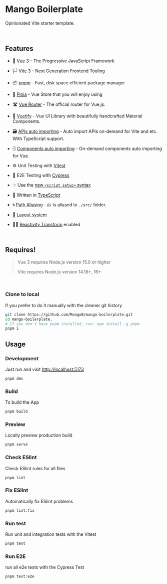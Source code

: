 # Mango Boilerplate
Opinionated Vite starter template.


<br>


## Features

- 🎑 [Vue 3](https://vuejs.org/) - The Progressive
JavaScript Framework

- 🏳️ [Vite 3](https://vitejs.dev/) - Next Generation Frontend Tooling

- 📦 [pnpm](https://pnpm.io/) - Fast, disk space efficient package manager

- 🍍 [Pinia](https://pinia.vuejs.org/) - Vue Store that you will enjoy using

- 🛣️ [Vue Router](https://router.vuejs.org/) - The official router for Vue.js.

- 🎨 [Vuetify](https://next.vuetifyjs.com/en/) - Vue UI Library with beautifully handcrafted Material Components.

- 🗃️ [APIs auto importing](https://github.com/antfu/unplugin-auto-import) - Auto import APIs on-demand for Vite and etc. With TypeScript support.

- 🗄️ [Components auto importing](https://github.com/antfu/unplugin-vue-components) - On-demand components auto importing for Vue.

- ⚙️ Unit Testing with [Vitest](https://github.com/vitest-dev/vitest)

- 🌲 E2E Testing with [Cypress](https://cypress.io/)

- ✨ Use the [new `<script setup>` syntax](https://vuejs.org/api/sfc-script-setup.html#basic-syntax)

- 💪 Written in [TypeScript](https://vuejs.org/guide/typescript/overview.html#using-vue-with-typescript)


- 🌀 [Path Aliasing](./vite.config.ts) - `@/` is aliased to `./src/` folder.

- 🍱 [Layout system](./src/layouts)

- 🤙🏻 [Reactivity Transform](https://vuejs.org/guide/extras/reactivity-transform.html) enabled


<br>


## Requires!

> Vue 3 requires Node.js version 15.0 or higher
>
> Vite requires Node.js version 14.18+, 16+


<br>


### Clone to local

If you prefer to do it manually with the cleaner git history

```bash
git clone https://github.com/MangoB/mango-boilerplate.git
cd mango-boilerplate.
# If you don't have pnpm installed, run: npm install -g pnpm
pnpm i 
```


## Usage

### Development

Just run and visit [http://localhost:5173](http://localhost:5173)

```bash
pnpm dev
```

### Build

To build the App

```bash
pnpm build
```

### Preview

Locally preview production build

```bash
pnpm serve
```

### Check ESlint

Check ESlint rules for all files

```bash
pnpm lint
```

### Fix ESlint

Automatically fix ESlint problems

```bash
pnpm lint:fix
```


### Run test

Run unit and integration tests with the Vitest

```bash
pnpm test
```


### Run E2E

run all e2e tests with the Cypress Test

```bash
pnpm test:e2e
```
